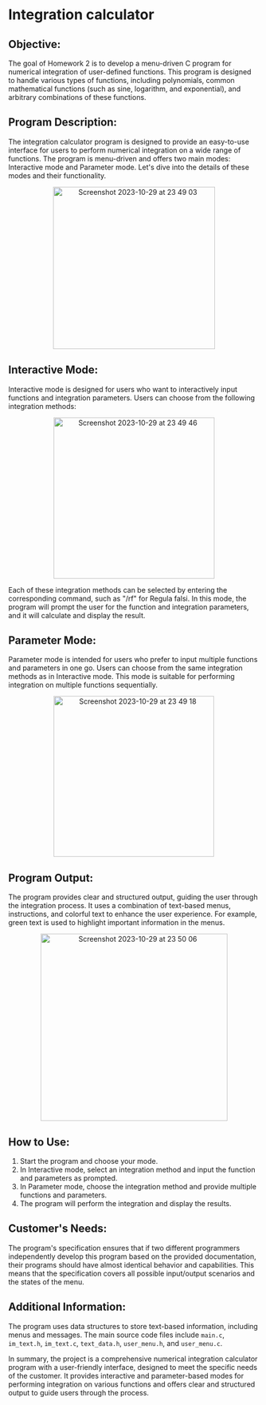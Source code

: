 # Integration calculator

## Objective:
The goal of Homework 2 is to develop a menu-driven C program for numerical integration of user-defined functions. This program is designed to handle various types of functions, including polynomials, common mathematical functions (such as sine, logarithm, and exponential), and arbitrary combinations of these functions.

## Program Description:
The integration calculator program is designed to provide an easy-to-use interface for users to perform numerical integration on a wide range of functions. The program is menu-driven and offers two main modes: Interactive mode and Parameter mode. Let's dive into the details of these modes and their functionality.

<p align="center">
  <img width="325" alt="Screenshot 2023-10-29 at 23 49 03" src="https://github.com/luciancj/Integration-calculator/assets/72004477/a1ad0e84-33d2-42b9-84ea-7a18f08ef250">
</p>

## Interactive Mode:
Interactive mode is designed for users who want to interactively input functions and integration parameters. Users can choose from the following integration methods:

<p align="center">
  <img width="323" alt="Screenshot 2023-10-29 at 23 49 46" src="https://github.com/luciancj/Integration-calculator/assets/72004477/4bdac8ed-403d-41fb-ab5f-1bf433885bec">
</p>

Each of these integration methods can be selected by entering the corresponding command, such as "/rf" for Regula falsi. In this mode, the program will prompt the user for the function and integration parameters, and it will calculate and display the result.

## Parameter Mode:
Parameter mode is intended for users who prefer to input multiple functions and parameters in one go. Users can choose from the same integration methods as in Interactive mode. This mode is suitable for performing integration on multiple functions sequentially.

<p align="center">
  <img width="322" alt="Screenshot 2023-10-29 at 23 49 18" src="https://github.com/luciancj/Integration-calculator/assets/72004477/ad73c631-eea5-4dba-a50a-73417a7b2622">
</p>

## Program Output:
The program provides clear and structured output, guiding the user through the integration process. It uses a combination of text-based menus, instructions, and colorful text to enhance the user experience. For example, green text is used to highlight important information in the menus.

<p align="center">
  <img width="375" alt="Screenshot 2023-10-29 at 23 50 06" src="https://github.com/luciancj/Integration-calculator/assets/72004477/6ef7312b-86d5-4cb4-a01f-39a624636f22">
</p>

## How to Use:

1. Start the program and choose your mode.
2. In Interactive mode, select an integration method and input the function and parameters as prompted.
3. In Parameter mode, choose the integration method and provide multiple functions and parameters.
4. The program will perform the integration and display the results.

## Customer's Needs:
The program's specification ensures that if two different programmers independently develop this program based on the provided documentation, their programs should have almost identical behavior and capabilities. This means that the specification covers all possible input/output scenarios and the states of the menu.

## Additional Information:
The program uses data structures to store text-based information, including menus and messages. The main source code files include `main.c`, `im_text.h`, `im_text.c`, `text_data.h`, `user_menu.h`, and `user_menu.c`.

In summary, the project is a comprehensive numerical integration calculator program with a user-friendly interface, designed to meet the specific needs of the customer. It provides interactive and parameter-based modes for performing integration on various functions and offers clear and structured output to guide users through the process.
